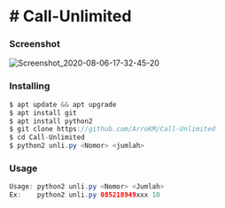 <h1># Call-Unlimited</h1>

<h3>Screenshot</h3>

![Screenshot_2020-08-06-17-32-45-20](https://user-images.githubusercontent.com/46747652/89522131-ec108680-d80a-11ea-8f0b-04221ac9cb93.png)

<h3>Installing</h3>

```java
$ apt update && apt upgrade
$ apt install git
$ apt install python2
$ git clone https://github.com/ArroKM/Call-Unlimited
$ cd Call-Unlimited
$ python2 unli.py <Nomor> <jumlah>
```

<h3>Usage</h3>

```java
Usage: python2 unli.py <Nomor> <Jumlah>
Ex:    python2 unli.py 085218949xxx 10
```
